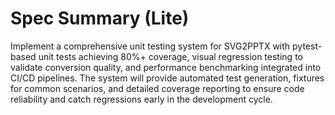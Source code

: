 # Spec Summary (Lite)

Implement a comprehensive unit testing system for SVG2PPTX with pytest-based unit tests achieving 80%+ coverage, visual regression testing to validate conversion quality, and performance benchmarking integrated into CI/CD pipelines. The system will provide automated test generation, fixtures for common scenarios, and detailed coverage reporting to ensure code reliability and catch regressions early in the development cycle.
